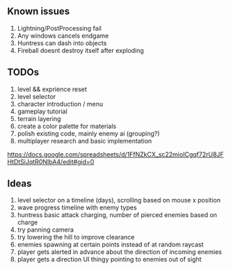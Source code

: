 ## Known issues
1. Lightning/PostProcessing fail
2. Any windows cancels endgame
3. Huntress can dash into objects
4. Fireball doesnt destroy itself after exploding

## TODOs
1. level && exprience reset
2. level selector
3. character introduction / menu
4. gameplay tutorial
5. terrain layering
6. create a color palette for materials
7. polish existing code, mainly enemy ai (grouping?)
8. multiplayer research and basic implementation

https://docs.google.com/spreadsheets/d/1FfNZkCX_sc22mioICgqf72rU8JFHtDtSiJqtR0NIbA4/edit#gid=0

## Ideas
1. level selector on a timeline (days), scrolling based on mouse x position
2. wave progress timeline with enemy types
3. huntress basic attack charging, number of pierced enemies based on charge
4. try panning camera
5. try lowering the hill to improve clearance
6. enemies spawning at certain points instead of at random raycast
7. player gets alerted in advance about the direction of incoming enemies
8. player gets a direction UI thingy pointing to enemies out of sight